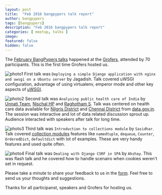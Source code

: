 ```yaml
---
layout: post
title:  "Feb 2016 bangpypers talk report"
author: bangpypers
tags: [bangpypers]
description: "Feb 2016 bangpypers talk report"
categories: [ meetup, talks ]
image:
featured: false
hidden: false
---
```


The [February BangPypers talks](http://www.meetup.com/BangPypers/events/225109029/) happened at the [Grofers](https://www.grofers.com/), attended by 70 participants. This is the first time Grofers hosted us.

![photo1](https://a248.e.akamai.net/f/248/1673/2/photos4.meetupstatic.com/photos/event/9/b/f/9/highres_446619929.jpeg)
First talk was `Deploying a simple Django application with nginx and uwsgi on a Ubuntu server` by Jagadish. Talk covered uWSGI configuration, advantage of using virtualenv, emperor mode and other key aspects of [uWSGI](https://uwsgi-docs.readthedocs.org/en/latest/).

![photo2](https://a248.e.akamai.net/f/248/1673/2/photos4.meetupstatic.com/photos/event/9/c/4/7/highres_446620007.jpeg)
Second talk was `Analysing public health care of India` by [Unnati Team](http://www.unnati.xyz/), [Nischal HP](https://twitter.com/nischalhp) and [Raghotham S](https://twitter.com/raghothams). Talk was centered on health care data available for [Nilgris District](https://en.wikipedia.org/wiki/The_Nilgiris_District) and [Chennai District](https://en.wikipedia.org/wiki/Chennai_district) from [data.gov.in](https://data.gov.in/). The session was interactive and lot of data related discussion sprout up. Audience interacted with speakers after talk for long time.

![photo3](https://a248.e.akamai.net/f/248/1673/2/photos1.meetupstatic.com/photos/event/9/c/9/a/highres_446620090.jpeg)
Third talk was `Introduction to collections module` by `Sasidhar`. Talk covered [collection modules](https://docs.python.org/2/library/collections.html) features like `namedtuple`, `dequeue`, `Counter`, `OrderedDict`, `defaultdict` with lot of examples. These are very handy features and used quite often.

![photo4](https://a248.e.akamai.net/f/248/1673/2/photos2.meetupstatic.com/photos/event/9/c/e/0/highres_446620160.jpeg)
Final talk was `Dealing with Django CSRF in SPA` by `Akshay`. This was flash talk and he covered how to handle scenairo when cookies weren't set in request.

Please take a minute to share your feedback to us in the [form](http://goo.gl/forms/TCYSKn37Uf). Feel free to send us your thoughts and suggestions.

Thanks for all participanst, speakers and Grofers for hosting us.
